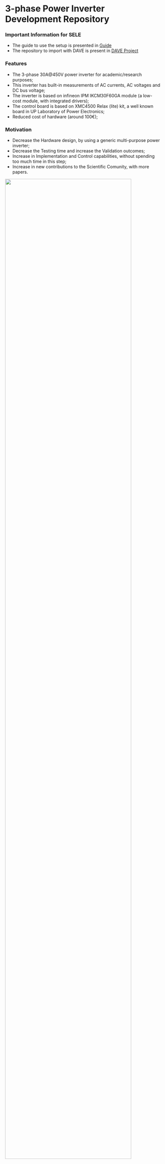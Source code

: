 # 3-phase Power Inverter Development Repository

### Important Information for SELE

- The guide to use the setup is presented in [Guide](https://github.com/vitormorais/3phase_inverter/raw/master/1.%20Functional/guide.docx)
- The repository to import with DAVE is present in [DAVE Project](https://github.com/vitormorais/3phase_inverter/raw/master/4.%20Software_WS/SELE_initialProject.zip)


### Features

- The 3-phase 30A@450V power inverter for academic/research purposes;
- This inverter has built-in measurements of AC currents, AC voltages and DC bus voltage;
- The inverter is based on infineon IPM IKCM30F60GA module (a low-cost module, with integrated drivers);
- The control board is based on XMC4500 Relax (lite) kit, a well known board in UP Laboratory of Power Electronics;
- Reduced cost of hardware (around 100€);

### Motivation

- Decrease the Hardware design, by using a generic multi-purpose power inverter;
- Decrease the Testing time and increase the Validation outcomes;
- Increase in Implementation and Control capabilities, without spending too much time in this step;
- Increase in new contributions to the Scientific Comunity, with more papers.



<a href="url"><img src="https://raw.githubusercontent.com/vitormorais/3phase_inverter/master/z_junk/flowchart_procedures.png" width="90%" ></a>

------------

### How to use

- TODO

### TODO

- Define functional requirements of this project
- Create BOM for 10 boards (expecting 1000€)
-
- Create "how to use" manual 

------------

### DEMO

#### V2
<a href="url"><img src="https://raw.githubusercontent.com/vitormorais/3phase_inverter/master/z_junk/img3.jpg" width="60%" ></a>

#### V1
<a href="url"><img src="https://raw.githubusercontent.com/vitormorais/3phase_inverter/master/z_junk/img1.png" width="40%" ></a>
<a href="url"><img src="https://raw.githubusercontent.com/vitormorais/3phase_inverter/master/z_junk/img2.jpg" width="40%" ></a>


------------



### Folder structure

| FOLDER   | DESCRIPTION  | comments  |
| :------------ | :------------ | :------------ |
|  1. Functional  |  Documentation folder for functional requirements of this project |   |
|  2. Hardware PCB  |  Development folder for the PCB hardware  |   |
|  3. Design  |  Documentation for the hardware design requirements and BOM   |   |
|  4. Software_WS  |  Development folder having the DAVE workspace for XMC4500 programming  |    |
|  5. Implementation | Documentation and simulation of the simulated models/algorithms |  |
|  6. Testing&Validation | Documentation of the product testing |   |
|  z_junk   |  folder for not-structured content |   |    



### Folder structure (tree)

```bash
├── 1. Functional
│   └── draft.docx
├── 2. Hardware PCB
│   ├── CAMtastic_controlo_rev21.Cam
│   ├── CAMtastic_controlo_rev22.Cam
│   ├── CAMtastic_inversor_rev21.Cam
│   ├── CAMtastic_inversor_rev22.Cam
│   ├── History
│   ├── PCB_controlo_rev2.zip
│   ├── PCB_inversor_rev2.zip
│   ├── __Previews
│   ├── accets
│   ├── controlo_rev2.PcbDoc
│   ├── controlo_rev2.PrjPcb
│   ├── controlo_rev2.PrjPcbStructure
│   ├── controlo_rev2.SchDoc
│   ├── debug.log
│   ├── inversor_rev2.PcbDoc
│   ├── inversor_rev2.PrjPcb
│   ├── inversor_rev2.PrjPcbStructure
│   ├── inversor_rev2.SchDoc
│   ├── vmorais_libraries.PcbLib
│   └── vmorais_libraries.SchLib
├── 3. Design
│   └── BOM.xlsx
├── 4. Software_WS
│   └── OL_VSC_vitor
├── 5. Implementation
│   └── hardware.psimsch
├── 6. Testing&Validation
│   └── testing.docx
├── README.md
├── folder_structure_binary.txt
└── z_junk
    ├── flowchart_procedures.png
    ├── flowchart_procedures.svg
    ├── img1.png
    ├── img2.jpg
    └── img3.jpg
```
